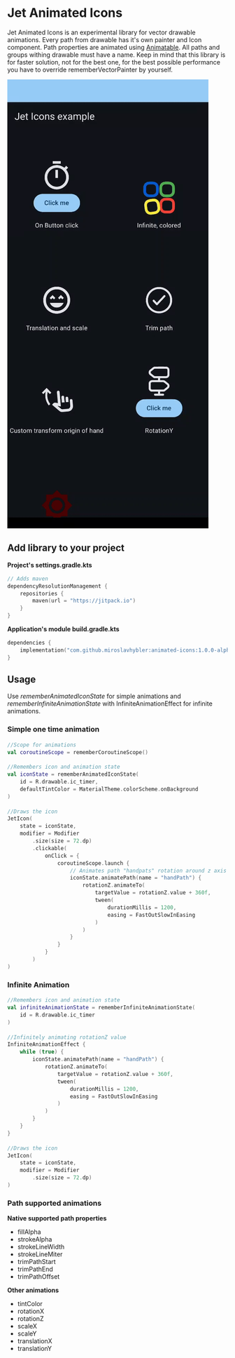 # Jet Animated Icons

Jet Animated Icons is an experimental library for vector drawable animations. 
Every path from drawable has it's own painter and Icon component. 
Path properties are animated using [Animatable](https://developer.android.com/jetpack/compose/animation/value-based#animatable).
All paths and groups withing drawable must have a name. Keep in mind that this library is for faster 
solution, not for the best one, for the best possible performance you have to override rememberVectorPainter
by yourself.

![Ilustration image](/images/example.gif)

## Add library to your project

**Project's settings.gradle.kts**
```kotlin
// Adds maven 
dependencyResolutionManagement {
    repositories {
        maven(url = "https://jitpack.io")
    }
}
```

**Application's module build.gradle.kts**
```kotlin
dependencies {
    implementation("com.github.miroslavhybler:animated-icons:1.0.0-alpha09")
}
```

## Usage
Use _rememberAnimatedIconState_ for simple animations and _rememberInfiniteAnimationState_ 
with InfiniteAnimationEffect for infinite animations.

### Simple one time animation
```kotlin
//Scope for animations
val coroutineScope = rememberCoroutineScope()

//Remembers icon and animation state
val iconState = rememberAnimatedIconState(
    id = R.drawable.ic_timer,
    defaultTintColor = MaterialTheme.colorScheme.onBackground
)

//Draws the icon
JetIcon(
    state = iconState,
    modifier = Modifier
        .size(size = 72.dp)
        .clickable(
            onClick = {
                coroutineScope.launch {
                    // Animates path "handpats" rotation around z axis when you click the icon
                    iconState.animatePath(name = "handPath") {
                        rotationZ.animateTo(
                            targetValue = rotationZ.value + 360f,
                            tween(
                                durationMillis = 1200,
                                easing = FastOutSlowInEasing
                            )
                        )
                    }
                }
            }
        )
)
```

### Infinite Animation
```kotlin
//Remembers icon and animation state
val infiniteAnimationState = rememberInfiniteAnimationState(
    id = R.drawable.ic_timer
)

//Infinitely animating rotationZ value
InfiniteAnimationEffect {
    while (true) {
        iconState.animatePath(name = "handPath") {
            rotationZ.animateTo(
                targetValue = rotationZ.value + 360f,
                tween(
                    durationMillis = 1200,
                    easing = FastOutSlowInEasing
                )
            )
        }
    }
}

//Draws the icon
JetIcon(
    state = iconState,
    modifier = Modifier
        .size(size = 72.dp)
)
```

### Path supported animations
**Native supported path properties**
- fillAlpha
- strokeAlpha
- strokeLineWidth
- strokeLineMiter
- trimPathStart
- trimPathEnd
- trimPathOffset

**Other animations**

- tintColor
- rotationX
- rotationZ
- scaleX
- scaleY
- translationX
- translationY